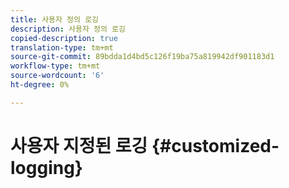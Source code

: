 ```yaml
---
title: 사용자 정의 로깅
description: 사용자 정의 로깅
copied-description: true
translation-type: tm+mt
source-git-commit: 89bdda1d4bd5c126f19ba75a819942df901183d1
workflow-type: tm+mt
source-wordcount: '6'
ht-degree: 0%

---
```



# 사용자 지정된 로깅 {#customized-logging}
